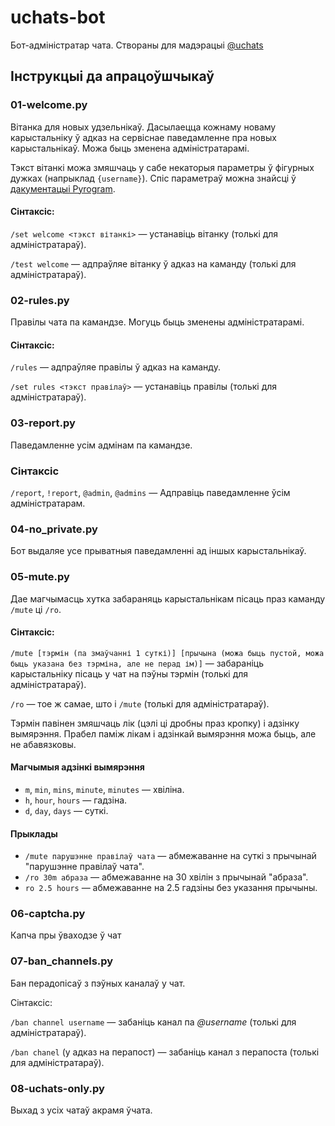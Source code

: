 # uchats-bot

Бот-адміністратар чата. Створаны для мадэрацыі [@uchats](https://t.me/uchats)

## Інструкцыі да апрацоўшчыкаў

### 01-welcome.py

Вітанка для новых удзельнікаў. Дасылаецца кожнаму новаму карыстальніку ў адказ на сервіснае паведамленне пра новых
карыстальнікаў. Можа быць зменена адміністратарамі.

Тэкст вітанкі можа змяшчаць у сабе некаторыя параметры ў фігурных дужках (напрыклад `{username}`). Спіс параметраў 
можна знайсці ў [дакументацыі Pyrogram](https://docs.pyrogram.org/api/types/User#pyrogram.types.User).

#### Сінтаксіс:

`/set welcome <тэкст вітанкі>` — устанавіць вітанку (толькі для адміністратараў).

`/test welcome` — адпраўляе вітанку ў адказ на каманду (толькі для адміністратараў).

### 02-rules.py

Правілы чата па камандзе. Могуць быць зменены адміністратарамі.

#### Сінтаксіс:

`/rules` — адпраўляе правілы ў адказ на каманду.

`/set rules <тэкст правілаў>` — устанавіць правілы (толькі для адміністратараў).

### 03-report.py

Паведамленне усім адмінам па камандзе.

### Сінтаксіс

`/report`, `!report`, `@admin`, `@admins` — Адправіць паведамленне ўсім адміністратарам.

### 04-no_private.py

Бот выдаляе усе прыватныя паведамленні ад іншых карыстальнікаў.

### 05-mute.py

Дае магчымасць хутка забараняць карыстальнікам пісаць праз каманду `/mute` ці `/ro`.

#### Сінтаксіс:

`/mute [тэрмін (па змаўчанні 1 суткі)] [прычына (можа быць пустой, можа быць указана без тэрміна, але не перад ім)]` 
— забараніць карыстальніку пісаць у чат на пэўны тэрмін (толькі для адміністратараў).

`/ro` — тое ж самае, што і `/mute` (толькі для адміністратараў).

Тэрмін павінен змяшчаць лік (цэлі ці дробны праз кропку) і адзінку вымярэння. Прабел паміж лікам і адзінкай вымярэння
можа быць, але не абавязковы.

#### Магчымыя адзінкі вымярэння

* `m`, `min`, `mins`, `minute`, `minutes` — хвіліна.
* `h`, `hour`, `hours` — гадзіна.
* `d`, `day`, `days` — суткі.

#### Прыклады

* `/mute парушэнне правілаў чата` — абмежаванне на суткі з прычынай "парушэнне правілаў чата".
* `/ro 30m абраза` — абмежаванне на 30 хвілін з прычынай "абраза".
* `ro 2.5 hours` — абмежаванне на 2.5 гадзіны без указання прычыны.

### 06-captcha.py

Капча пры ўваходзе ў чат

### 07-ban_channels.py

Бан перадопісаў з пэўных каналаў у чат.

Сінтаксіс:

`/ban channel username` — забаніць канал па *@username* (толькі для адміністратараў).

`/ban chanel` (у адказ на перапост) — забаніць канал з перапоста (толькі для адміністратараў).

### 08-uchats-only.py

Выхад з усіх чатаў акрамя ўчата.